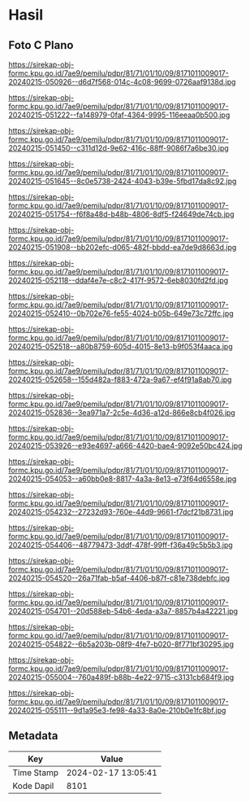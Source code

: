 # Hasil

## Foto C Plano

https://sirekap-obj-formc.kpu.go.id/7ae9/pemilu/pdpr/81/71/01/10/09/8171011009017-20240215-050926--d6d7f568-014c-4c08-9699-0726aaf9138d.jpg

https://sirekap-obj-formc.kpu.go.id/7ae9/pemilu/pdpr/81/71/01/10/09/8171011009017-20240215-051222--fa148979-0faf-4364-9995-116eeaa0b500.jpg

https://sirekap-obj-formc.kpu.go.id/7ae9/pemilu/pdpr/81/71/01/10/09/8171011009017-20240215-051450--c311d12d-9e62-416c-88ff-9086f7a6be30.jpg

https://sirekap-obj-formc.kpu.go.id/7ae9/pemilu/pdpr/81/71/01/10/09/8171011009017-20240215-051645--8c0e5738-2424-4043-b39e-5fbd17da8c92.jpg

https://sirekap-obj-formc.kpu.go.id/7ae9/pemilu/pdpr/81/71/01/10/09/8171011009017-20240215-051754--f6f8a48d-b48b-4806-8df5-f24649de74cb.jpg

https://sirekap-obj-formc.kpu.go.id/7ae9/pemilu/pdpr/81/71/01/10/09/8171011009017-20240215-051908--bb202efc-d065-482f-bbdd-ea7de9d8663d.jpg

https://sirekap-obj-formc.kpu.go.id/7ae9/pemilu/pdpr/81/71/01/10/09/8171011009017-20240215-052118--ddaf4e7e-c8c2-417f-9572-6eb8030fd2fd.jpg

https://sirekap-obj-formc.kpu.go.id/7ae9/pemilu/pdpr/81/71/01/10/09/8171011009017-20240215-052410--0b702e76-fe55-4024-b05b-649e73c72ffc.jpg

https://sirekap-obj-formc.kpu.go.id/7ae9/pemilu/pdpr/81/71/01/10/09/8171011009017-20240215-052518--a80b8759-605d-4015-8e13-b9f053f4aaca.jpg

https://sirekap-obj-formc.kpu.go.id/7ae9/pemilu/pdpr/81/71/01/10/09/8171011009017-20240215-052658--155d482a-f883-472a-9a67-ef4f91a8ab70.jpg

https://sirekap-obj-formc.kpu.go.id/7ae9/pemilu/pdpr/81/71/01/10/09/8171011009017-20240215-052836--3ea971a7-2c5e-4d36-a12d-866e8cb4f026.jpg

https://sirekap-obj-formc.kpu.go.id/7ae9/pemilu/pdpr/81/71/01/10/09/8171011009017-20240215-053926--e93e4697-a666-4420-bae4-9092e50bc424.jpg

https://sirekap-obj-formc.kpu.go.id/7ae9/pemilu/pdpr/81/71/01/10/09/8171011009017-20240215-054053--a60bb0e8-8817-4a3a-8e13-e73f64d6558e.jpg

https://sirekap-obj-formc.kpu.go.id/7ae9/pemilu/pdpr/81/71/01/10/09/8171011009017-20240215-054232--27232d93-760e-44d9-9661-f7dcf21b8731.jpg

https://sirekap-obj-formc.kpu.go.id/7ae9/pemilu/pdpr/81/71/01/10/09/8171011009017-20240215-054406--48779473-3ddf-478f-99ff-f36a49c5b5b3.jpg

https://sirekap-obj-formc.kpu.go.id/7ae9/pemilu/pdpr/81/71/01/10/09/8171011009017-20240215-054520--26a71fab-b5af-4406-b87f-c81e738debfc.jpg

https://sirekap-obj-formc.kpu.go.id/7ae9/pemilu/pdpr/81/71/01/10/09/8171011009017-20240215-054701--20d588eb-54b6-4eda-a3a7-8857b4a42221.jpg

https://sirekap-obj-formc.kpu.go.id/7ae9/pemilu/pdpr/81/71/01/10/09/8171011009017-20240215-054822--6b5a203b-08f9-4fe7-b020-8f771bf30295.jpg

https://sirekap-obj-formc.kpu.go.id/7ae9/pemilu/pdpr/81/71/01/10/09/8171011009017-20240215-055004--760a489f-b88b-4e22-9715-c3131cb684f9.jpg

https://sirekap-obj-formc.kpu.go.id/7ae9/pemilu/pdpr/81/71/01/10/09/8171011009017-20240215-055111--9d1a95e3-fe98-4a33-8a0e-210b0e1fc8bf.jpg


## Metadata

| Key        | Value               |
| ---------- | ------------------- |
| Time Stamp | 2024-02-17 13:05:41 |
| Kode Dapil | 8101                |



